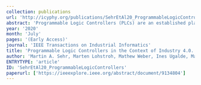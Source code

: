 ```yaml
---
collection: publications
url: 'http://icyphy.org/publications/SehrEtAl20_ProgrammableLogicControllers'
abstract: 'Programmable Logic Controllers (PLCs) are an established platform, widely used throughout industrial automation but rather poorly understood among researchers. This paper gives an overview of the state of the practice, explaining why this settled technology persists throughout industry and presenting a critical analysis of the strengths and weaknesses of the dominant programming styles for today's PLC-based automation systems. We describe the software execution patterns that are standardized loosely in IEC 61131-3 and, where there are ambiguities in the standard, realized in concrete vendor implementations of PLCs. Ultimately, we identify opportunities for improvements that would enable increasingly complex industrial automation applications under the novel technical requirements associated with Industry 4.0 type environments without compromising the safety and reliability guaranteed by the current industrial automation technology stack.'
year: '2020'
month: 'July'
pages: '(Early Access)'
journal: 'IEEE Transactions on Industrial Informatics'
title: 'Programmable Logic Controllers in the Context of Industry 4.0.'
author: 'Martin A. Sehr, Marten Lohstroh, Mathew Weber, Ines Ugalde, Martin Witte, Joerg Neidig, Stephan Hoeme, Mehrdad Niknami, Edward A. Lee'
ENTRYTYPE: 'article'
ID: 'SehrEtAl20_ProgrammableLogicControllers'
paperurl: ['https://ieeexplore.ieee.org/abstract/document/9134804']
---
```

